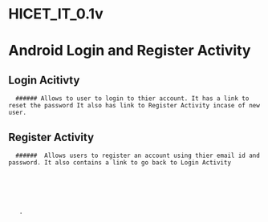 # HICET_IT_0.1v
# Android Login and Register Activity
   ## Login Acitivty
   
      ###### Allows to user to login to thier account. It has a link to reset the password It also has link to Register Activity incase of new user.
   
   ## Register Activity
      ######  Allows users to register an account using thier email id and password. It also contains a link to go back to Login Activity
   



     
    
       .
